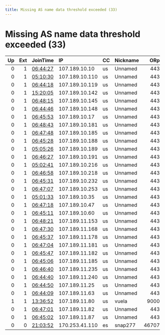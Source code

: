 ```yaml
---
title: Missing AS name data threshold exceeded (33)
---
```


# Missing AS name data threshold exceeded (33)

|   Up |   Ext | JoinTime                                                                                            | IP             | CC   | Nickname   |   ORp |   Dirp | Version   | Contact                | OS    |   eFamMembers |
|-----:|------:|:----------------------------------------------------------------------------------------------------|:---------------|:-----|:-----------|------:|-------:|:----------|:-----------------------|:------|--------------:|
|    0 |     1 | [06:44:27](https://metrics.torproject.org/rs.html#details/D9A1C653D3F314BE82DC1FC70F110B11A4F9DF26) | 107.189.10.10  | us   | Unnamed    |   443 |      0 | 0.3.5.8   | johntor336@hotmail.com | Linux |           147 |
|    0 |     1 | [05:10:30](https://metrics.torproject.org/rs.html#details/88DD442AA61BC310109C1FC3FF3CBF7E474095B9) | 107.189.10.110 | us   | Unnamed    |   443 |      0 | 0.3.5.8   | johntor336@hotmail.com | Linux |             1 |
|    0 |     1 | [06:44:18](https://metrics.torproject.org/rs.html#details/01B141EDD191DC4CF30B67D1294C924FBB711D48) | 107.189.10.119 | us   | Unnamed    |   443 |      0 | 0.3.5.8   | johntor336@hotmail.com | Linux |           147 |
|    0 |     1 | [15:20:05](https://metrics.torproject.org/rs.html#details/C2F8B9741D616E513EEB631038F3CD21B614CF7B) | 107.189.10.142 | us   | Unnamed    |   443 |      0 | 0.3.5.8   | johntor336@hotmail.com | Linux |           147 |
|    0 |     1 | [06:48:15](https://metrics.torproject.org/rs.html#details/C9135D92A1A818476B5A4FA01A79242E6F966238) | 107.189.10.145 | us   | Unnamed    |   443 |      0 | 0.3.5.8   | johntor336@hotmail.com | Linux |           147 |
|    0 |     1 | [06:44:46](https://metrics.torproject.org/rs.html#details/EA445609E4DEDE0F0F0ECC9ED26B978AEA6DB62C) | 107.189.10.148 | us   | Unnamed    |   443 |      0 | 0.3.5.8   | johntor336@hotmail.com | Linux |           147 |
|    0 |     1 | [06:45:53](https://metrics.torproject.org/rs.html#details/EE5D5124657A1E67A1C92E1B76EE91EEF4A28375) | 107.189.10.17  | us   | Unnamed    |   443 |      0 | 0.3.5.8   | johntor336@hotmail.com | Linux |           147 |
|    0 |     1 | [06:48:43](https://metrics.torproject.org/rs.html#details/91C8F1FE52A2031575445290C6A01D1B7940047E) | 107.189.10.181 | us   | Unnamed    |   443 |      0 | 0.3.5.8   | johntor336@hotmail.com | Linux |             1 |
|    0 |     1 | [06:47:48](https://metrics.torproject.org/rs.html#details/0D05EF752102445CD41BB97808B79C200BDF79A2) | 107.189.10.185 | us   | Unnamed    |   443 |      0 | 0.3.5.8   | johntor336@hotmail.com | Linux |           147 |
|    0 |     1 | [06:45:28](https://metrics.torproject.org/rs.html#details/C92FAE79C7AD1305E04A1A2CE8C0333AA2C9D28A) | 107.189.10.188 | us   | Unnamed    |   443 |      0 | 0.3.5.8   | johntor336@hotmail.com | Linux |           147 |
|    0 |     1 | [05:05:26](https://metrics.torproject.org/rs.html#details/388BB7B8C44895B7E21E7F7CB76E56CC50993DE2) | 107.189.10.189 | us   | Unnamed    |   443 |      0 | 0.3.5.8   | johntor336@hotmail.com | Linux |             1 |
|    0 |     1 | [06:46:27](https://metrics.torproject.org/rs.html#details/850406429F983CA73028BB187EF8B02458E921EA) | 107.189.10.191 | us   | Unnamed    |   443 |      0 | 0.3.5.8   | johntor336@hotmail.com | Linux |           147 |
|    0 |     1 | [05:02:41](https://metrics.torproject.org/rs.html#details/FD659695009D454D7FA61697B85CD4D47042F115) | 107.189.10.216 | us   | Unnamed    |   443 |      0 | 0.3.5.8   | johntor336@hotmail.com | Linux |             1 |
|    0 |     1 | [06:46:58](https://metrics.torproject.org/rs.html#details/9D9CF097BAF3252FEC5951F64B1440C443A05553) | 107.189.10.218 | us   | Unnamed    |   443 |      0 | 0.3.5.8   | johntor336@hotmail.com | Linux |           147 |
|    0 |     1 | [06:45:31](https://metrics.torproject.org/rs.html#details/244B326828AC930BB94E02F066F3EC2DBA7AE789) | 107.189.10.232 | us   | Unnamed    |   443 |      0 | 0.3.5.8   | johntor336@hotmail.com | Linux |           147 |
|    0 |     1 | [06:47:07](https://metrics.torproject.org/rs.html#details/B2822EDB850D005AFF3D258DBC24A950C7ED2C64) | 107.189.10.253 | us   | Unnamed    |   443 |      0 | 0.3.5.8   | johntor336@hotmail.com | Linux |           147 |
|    0 |     1 | [05:01:33](https://metrics.torproject.org/rs.html#details/AE6A7A33C52C3AC33C756277C18B6BA911B1F0DF) | 107.189.10.35  | us   | Unnamed    |   443 |      0 | 0.3.5.8   | johntor336@hotmail.com | Linux |             1 |
|    0 |     1 | [06:47:18](https://metrics.torproject.org/rs.html#details/23922BA4E90EFFAA3B1C419DFD92C6DA96907D5B) | 107.189.10.47  | us   | Unnamed    |   443 |      0 | 0.3.5.8   | johntor336@hotmail.com | Linux |           147 |
|    0 |     1 | [06:45:11](https://metrics.torproject.org/rs.html#details/CE8515D9FE529E902CFDE2EBE57CADD71BFE55BB) | 107.189.10.60  | us   | Unnamed    |   443 |      0 | 0.3.5.8   | johntor336@hotmail.com | Linux |           147 |
|    0 |     1 | [06:48:21](https://metrics.torproject.org/rs.html#details/F14846C2C36BA61415B467686F9AD75707847E91) | 107.189.11.153 | us   | Unnamed    |   443 |      0 | 0.3.5.8   | johntor336@hotmail.com | Linux |           147 |
|    0 |     1 | [06:47:30](https://metrics.torproject.org/rs.html#details/F114F42C319781B47824330B002BF64C6BE537F4) | 107.189.11.168 | us   | Unnamed    |   443 |      0 | 0.3.5.8   | johntor336@hotmail.com | Linux |           147 |
|    0 |     1 | [06:45:37](https://metrics.torproject.org/rs.html#details/026C34F715A92E88081BA1F25718612DC4BF489D) | 107.189.11.178 | us   | Unnamed    |   443 |      0 | 0.3.5.8   | johntor336@hotmail.com | Linux |           147 |
|    0 |     1 | [06:47:04](https://metrics.torproject.org/rs.html#details/5911689F1FBCF6D4F2031B87719FC36A97A24B59) | 107.189.11.181 | us   | Unnamed    |   443 |      0 | 0.3.5.8   | johntor336@hotmail.com | Linux |           147 |
|    0 |     1 | [06:45:47](https://metrics.torproject.org/rs.html#details/77D2383355AE696CCB209170E28BAEE2B172CB1B) | 107.189.11.182 | us   | Unnamed    |   443 |      0 | 0.3.5.8   | johntor336@hotmail.com | Linux |           147 |
|    0 |     1 | [06:45:06](https://metrics.torproject.org/rs.html#details/9F43115BCB40C0CF56F65B401F2A9765693FDC4E) | 107.189.11.185 | us   | Unnamed    |   443 |      0 | 0.3.5.8   | johntor336@hotmail.com | Linux |           147 |
|    0 |     1 | [06:46:40](https://metrics.torproject.org/rs.html#details/B9F1D3DDE7DF73FFA7C19F41B7517AB47EA2D695) | 107.189.11.235 | us   | Unnamed    |   443 |      0 | 0.3.5.8   | johntor336@hotmail.com | Linux |           147 |
|    0 |     1 | [06:44:40](https://metrics.torproject.org/rs.html#details/E2DF353379DAA1F13D96DB2F751765F6F7568ED1) | 107.189.11.240 | us   | Unnamed    |   443 |      0 | 0.3.5.8   | johntor336@hotmail.com | Linux |           147 |
|    0 |     1 | [06:44:50](https://metrics.torproject.org/rs.html#details/8D67723E9263022443292B78C51C00B9C44CFF90) | 107.189.11.25  | us   | Unnamed    |   443 |      0 | 0.3.5.8   | johntor336@hotmail.com | Linux |           147 |
|    0 |     1 | [06:44:09](https://metrics.torproject.org/rs.html#details/5464B5E76FA4CAFE5D5B3405D11E8827BF028AFF) | 107.189.11.63  | us   | Unnamed    |   443 |      0 | 0.3.5.8   | johntor336@hotmail.com | Linux |           147 |
|    1 |     1 | [13:36:52](https://metrics.torproject.org/rs.html#details/1D61A89F10F8218660E4958EB5482B1768A085F1) | 107.189.11.80  | us   | vuela      |  9000 |      0 | 0.4.2.6   | admin@awaken.systems   | Linux |             1 |
|    0 |     1 | [06:47:01](https://metrics.torproject.org/rs.html#details/654176D314564883B4AE679C4C9BEC66FB60ECD1) | 107.189.11.82  | us   | Unnamed    |   443 |      0 | 0.3.5.8   | johntor336@hotmail.com | Linux |           147 |
|    0 |     1 | [06:45:02](https://metrics.torproject.org/rs.html#details/1376B0D18F5BE967592E3BE2986E2CCC77CB36CF) | 107.189.11.87  | us   | Unnamed    |   443 |      0 | 0.3.5.8   | johntor336@hotmail.com | Linux |           147 |
|    0 |     0 | [21:03:52](https://metrics.torproject.org/rs.html#details/A6EBB96FD0ECA007AC37B9CB381A83446CA2B104) | 170.253.41.110 | es   | snap277    | 46707 |      0 | 0.3.5.8   | None                   | Linux |             1 |
